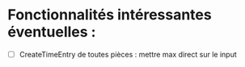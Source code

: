 # Fonctionnalités intéressantes éventuelles :
- [ ] CreateTimeEntry de toutes pièces : mettre max direct sur le input
